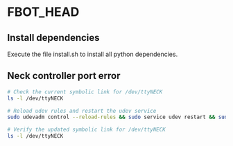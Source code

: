 # FBOT_HEAD

## Install dependencies

Execute the file install.sh to install all python dependencies.

## Neck controller port error

```bash
# Check the current symbolic link for /dev/ttyNECK
ls -l /dev/ttyNECK

# Reload udev rules and restart the udev service
sudo udevadm control --reload-rules && sudo service udev restart && sudo udevadm trigger

# Verify the updated symbolic link for /dev/ttyNECK
ls -l /dev/ttyNECK

```
